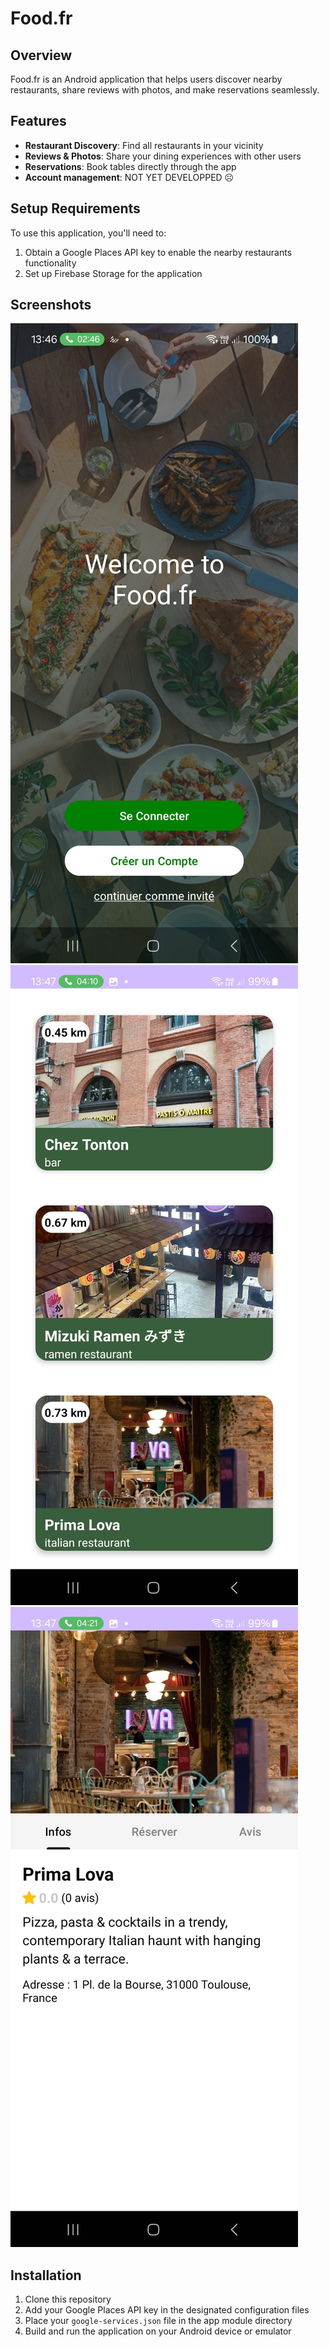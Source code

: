 # Food.fr

## Overview
Food.fr is an Android application that helps users discover nearby restaurants, share reviews with photos, and make reservations seamlessly.

## Features
- **Restaurant Discovery**: Find all restaurants in your vicinity
- **Reviews & Photos**: Share your dining experiences with other users
- **Reservations**: Book tables directly through the app
- **Account management**: NOT YET DEVELOPPED ☹️

## Setup Requirements
To use this application, you'll need to:
1. Obtain a Google Places API key to enable the nearby restaurants functionality
2. Set up Firebase Storage for the application

## Screenshots
![Screenshot 1: Home Screen](/screenshots/screen1.jpeg)
![Screenshot 2: Restautant list](/screenshots/screen2.jpeg)
![Screenshot 3: Restaurant details](/screenshots/screen3.jpeg)

## Installation
1. Clone this repository
2. Add your Google Places API key in the designated configuration files
3. Place your `google-services.json` file in the app module directory
4. Build and run the application on your Android device or emulator
